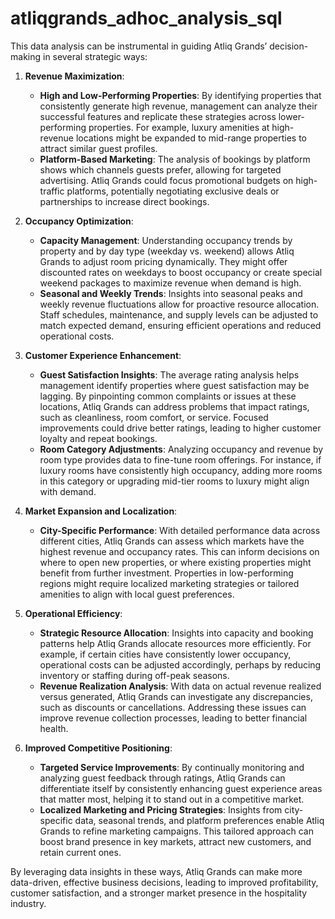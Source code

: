 # atliqgrands_adhoc_analysis_sql
This data analysis can be instrumental in guiding Atliq Grands’ decision-making in several strategic ways:

1. **Revenue Maximization**:
   - **High and Low-Performing Properties**: By identifying properties that consistently generate high revenue, management can analyze their successful features and replicate these strategies across lower-performing properties. For example, luxury amenities at high-revenue locations might be expanded to mid-range properties to attract similar guest profiles.
   - **Platform-Based Marketing**: The analysis of bookings by platform shows which channels guests prefer, allowing for targeted advertising. Atliq Grands could focus promotional budgets on high-traffic platforms, potentially negotiating exclusive deals or partnerships to increase direct bookings.

2. **Occupancy Optimization**:
   - **Capacity Management**: Understanding occupancy trends by property and by day type (weekday vs. weekend) allows Atliq Grands to adjust room pricing dynamically. They might offer discounted rates on weekdays to boost occupancy or create special weekend packages to maximize revenue when demand is high.
   - **Seasonal and Weekly Trends**: Insights into seasonal peaks and weekly revenue fluctuations allow for proactive resource allocation. Staff schedules, maintenance, and supply levels can be adjusted to match expected demand, ensuring efficient operations and reduced operational costs.

3. **Customer Experience Enhancement**:
   - **Guest Satisfaction Insights**: The average rating analysis helps management identify properties where guest satisfaction may be lagging. By pinpointing common complaints or issues at these locations, Atliq Grands can address problems that impact ratings, such as cleanliness, room comfort, or service. Focused improvements could drive better ratings, leading to higher customer loyalty and repeat bookings.
   - **Room Category Adjustments**: Analyzing occupancy and revenue by room type provides data to fine-tune room offerings. For instance, if luxury rooms have consistently high occupancy, adding more rooms in this category or upgrading mid-tier rooms to luxury might align with demand.

4. **Market Expansion and Localization**:
   - **City-Specific Performance**: With detailed performance data across different cities, Atliq Grands can assess which markets have the highest revenue and occupancy rates. This can inform decisions on where to open new properties, or where existing properties might benefit from further investment. Properties in low-performing regions might require localized marketing strategies or tailored amenities to align with local guest preferences.

5. **Operational Efficiency**:
   - **Strategic Resource Allocation**: Insights into capacity and booking patterns help Atliq Grands allocate resources more efficiently. For example, if certain cities have consistently lower occupancy, operational costs can be adjusted accordingly, perhaps by reducing inventory or staffing during off-peak seasons.
   - **Revenue Realization Analysis**: With data on actual revenue realized versus generated, Atliq Grands can investigate any discrepancies, such as discounts or cancellations. Addressing these issues can improve revenue collection processes, leading to better financial health.

6. **Improved Competitive Positioning**:
   - **Targeted Service Improvements**: By continually monitoring and analyzing guest feedback through ratings, Atliq Grands can differentiate itself by consistently enhancing guest experience areas that matter most, helping it to stand out in a competitive market.
   - **Localized Marketing and Pricing Strategies**: Insights from city-specific data, seasonal trends, and platform preferences enable Atliq Grands to refine marketing campaigns. This tailored approach can boost brand presence in key markets, attract new customers, and retain current ones.

By leveraging data insights in these ways, Atliq Grands can make more data-driven, effective business decisions, leading to improved profitability, customer satisfaction, and a stronger market presence in the hospitality industry.

